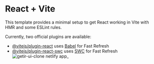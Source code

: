 # React + Vite

This template provides a minimal setup to get React working in Vite with HMR and some ESLint rules.

Currently, two official plugins are available:

- [@vitejs/plugin-react](https://github.com/vitejs/vite-plugin-react/blob/main/packages/plugin-react/README.md) uses [Babel](https://babeljs.io/) for Fast Refresh
- [@vitejs/plugin-react-swc](https://github.com/vitejs/vite-plugin-react-swc) uses [SWC](https://swc.rs/) for Fast Refresh
![getir-ui-clone netlify app_](https://github.com/aozdemiirr1/Getir-UI-Clone/assets/121563534/2df9f6c5-25cc-4342-b6c5-dd61abd47739)
